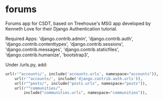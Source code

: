 # forums
Forums app for CSDT, based on Treehouse's MSG app developed by Kenneth Love for their Django Authentication tutorial.

Required Apps:
'django.contrib.admin',
'django.contrib.auth',
'django.contrib.contenttypes',
'django.contrib.sessions',
'django.contrib.messages',
'django.contrib.staticfiles',
'django.contrib.humanize',
'bootstrap3',

Under /urls.py, add:
```python
url(r'^accounts/', include('accounts.urls', namespace="accounts")),
    url(r'^accounts/', include('django.contrib.auth.urls')),
    url(r"^posts/", include("posts.urls", namespace="posts")),
    url(r"^communities/",
        include("communities.urls", namespace="communities")),
```

